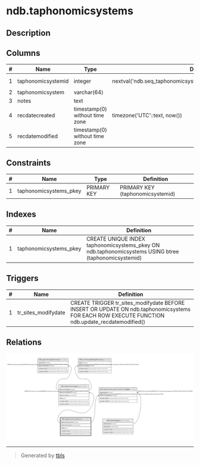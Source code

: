 # ndb.taphonomicsystems

## Description

## Columns

| # | Name               | Type                           | Default                                                           | Nullable | Children                                                                                                                | Parents | Comment |
| - | ------------------ | ------------------------------ | ----------------------------------------------------------------- | -------- | ----------------------------------------------------------------------------------------------------------------------- | ------- | ------- |
| 1 | taphonomicsystemid | integer                        | nextval('ndb.seq_taphonomicsystems_taphonomicsystemid'::regclass) | false    | [ndb.taphonomicsystemsdatasettypes](ndb.taphonomicsystemsdatasettypes.md) [ndb.taphonomictypes](ndb.taphonomictypes.md) |         |         |
| 2 | taphonomicsystem   | varchar(64)                    |                                                                   | false    |                                                                                                                         |         |         |
| 3 | notes              | text                           |                                                                   | true     |                                                                                                                         |         |         |
| 4 | recdatecreated     | timestamp(0) without time zone | timezone('UTC'::text, now())                                      | false    |                                                                                                                         |         |         |
| 5 | recdatemodified    | timestamp(0) without time zone |                                                                   | false    |                                                                                                                         |         |         |

## Constraints

| # | Name                   | Type        | Definition                       |
| - | ---------------------- | ----------- | -------------------------------- |
| 1 | taphonomicsystems_pkey | PRIMARY KEY | PRIMARY KEY (taphonomicsystemid) |

## Indexes

| # | Name                   | Definition                                                                                           |
| - | ---------------------- | ---------------------------------------------------------------------------------------------------- |
| 1 | taphonomicsystems_pkey | CREATE UNIQUE INDEX taphonomicsystems_pkey ON ndb.taphonomicsystems USING btree (taphonomicsystemid) |

## Triggers

| # | Name                | Definition                                                                                                                                     |
| - | ------------------- | ---------------------------------------------------------------------------------------------------------------------------------------------- |
| 1 | tr_sites_modifydate | CREATE TRIGGER tr_sites_modifydate BEFORE INSERT OR UPDATE ON ndb.taphonomicsystems FOR EACH ROW EXECUTE FUNCTION ndb.update_recdatemodified() |

## Relations

![er](ndb.taphonomicsystems.svg)

---

> Generated by [tbls](https://github.com/k1LoW/tbls)